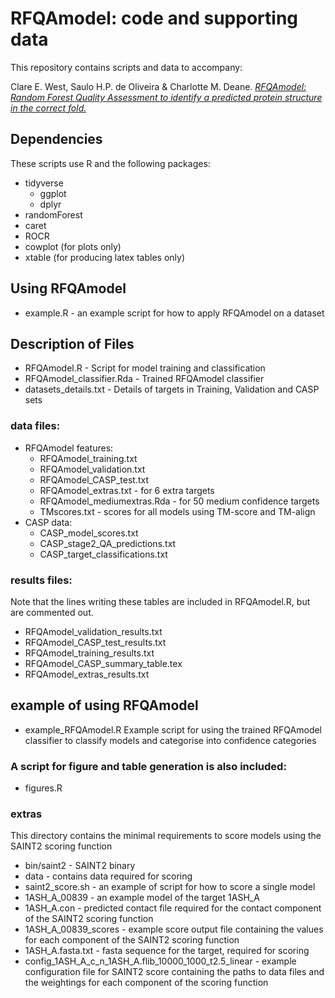 # RFQAmodel: code and supporting data

This repository contains scripts and data to accompany:

Clare E. West, Saulo H.P. de Oliveira & Charlotte M. Deane. [*RFQAmodel: 
Random Forest Quality Assessment to identify a predicted protein structure 
in the correct fold.*](https://www.biorxiv.org/content/10.1101/654293v1)

## Dependencies

These scripts use R and the following packages:
- tidyverse 
  - ggplot
  - dplyr
- randomForest
- caret
- ROCR
- cowplot (for plots only)
- xtable (for producing latex tables only)

## Using RFQAmodel
- example.R - an example script for how to apply RFQAmodel on a dataset

## Description of Files

- RFQAmodel.R - Script for model training and classification
- RFQAmodel_classifier.Rda - Trained RFQAmodel classifier
- datasets_details.txt - Details of targets in Training, Validation and CASP sets

### data files:
- RFQAmodel features:
  - RFQAmodel_training.txt
  - RFQAmodel_validation.txt
  - RFQAmodel_CASP_test.txt
  - RFQAmodel_extras.txt - for 6 extra targets
  - RFQAmodel_mediumextras.Rda - for 50 medium confidence targets
  - TMscores.txt - scores for all models using TM-score and TM-align
- CASP data:
  - CASP_model_scores.txt
  - CASP_stage2_QA_predictions.txt
  - CASP_target_classifications.txt
 
### results files:
Note that the lines writing these tables are included in RFQAmodel.R, but are 
commented out. 
- RFQAmodel_validation_results.txt
- RFQAmodel_CASP_test_results.txt
- RFQAmodel_training_results.txt
- RFQAmodel_CASP_summary_table.tex
- RFQAmodel_extras_results.txt

## example of using RFQAmodel
- example_RFQAmodel.R
  Example script for using the trained RFQAmodel classifier to classify models
  and categorise into confidence categories

### A script for figure and table generation is also included:
- figures.R

### extras
This directory contains the minimal requirements to score models using the 
SAINT2 scoring function
- bin/saint2 - SAINT2 binary
- data - contains data required for scoring
- saint2_score.sh - an example of script for how to score a single model
- 1ASH_A_00839 - an example model of the target 1ASH_A
- 1ASH_A.con - predicted contact file required for the contact component of the
  SAINT2 scoring function
- 1ASH_A_00839_scores - example score output file containing the values for 
  each component of the SAINT2 scoring function
- 1ASH_A.fasta.txt - fasta sequence for the target, required for scoring
- config_1ASH_A_c_n_1ASH_A.flib_10000_1000_t2.5_linear - example configuration
  file for SAINT2 score containing the paths to data files and the weightings 
  for each component of the scoring function


